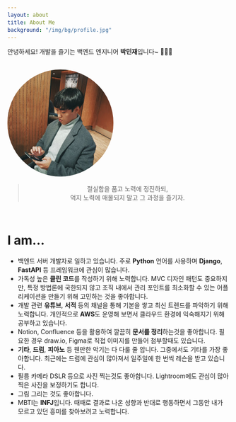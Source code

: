 ```yaml
---
layout: about
title: About Me
background: "/img/bg/profile.jpg"
---
```


안녕하세요! 개발을 즐기는 백엔드 엔지니어 **박민재**입니다~ 👨🏻‍💻

<br>

<img src="/img/profile.jpg" style="max-width:240px; border-radius: 120px"/>

<blockquote align="center">
절실함을 품고 노력에 정진하되,<br>
억지 노력에 매몰되지 말고 그 과정을 즐기자.
</blockquote>

<br>

# I am...

- 백엔드 서버 개발자로 일하고 있습니다. 주로 **Python** 언어를 사용하며 **Django**, **FastAPI** 등 프레임워크에 관심이 많습니다.
- 가독성 높은 **클린 코드**를 작성하기 위해 노력합니다. MVC 디자인 패턴도 중요하지만, 특정 방법론에 국한되지 않고 조직 내에서 관리 포인트를 최소화할 수 있는 어플리케이션을 만들기 위해 고민하는 것을 좋아합니다.
- 개발 관련 **유튜브**, **서적** 등의 채널을 통해 기본을 쌓고 최신 트렌드를 파악하기 위해 노력합니다. 개인적으로 **AWS**도 운영해 보면서 클라우드 환경에 익숙해지기 위해 공부하고 있습니다.
- Notion, Confluence 등을 활용하여 깔끔히 **문서를 정리**하는것을 좋아합니다. 필요한 경우 draw.io, Figma로 직접 이미지를 만들어 첨부할때도 있습니다.
- **기타**, **드럼**, **피아노** 등 웬만한 악기는 다 다룰 줄 압니다. 그중에서도 기타를 가장 좋아합니다. 최근에는 드럼에 관심이 많아져서 일주일에 한 번씩 레슨을 받고 있습니다.
- 필름 카메라 DSLR 등으로 사진 찍는것도 좋아합니다. Lightroom에도 관심이 많아 찍은 사진을 보정하기도 합니다.
- 그림 그리는 것도 좋아합니다.
- MBTI는 **INFJ**입니다. 때때로 결과로 나온 성향과 반대로 행동하면서 그동안 내가 모르고 있던 흥미를 찾아보려고 노력합니다.
